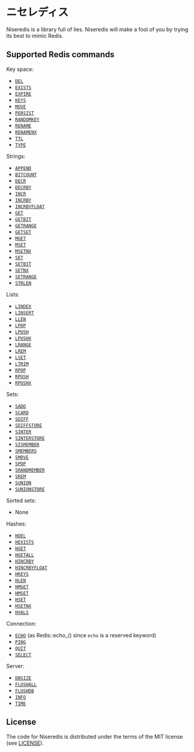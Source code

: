 # ニセレディス #

Niseredis is a library full of lies.
Niseredis will make a fool of you by trying its best to mimic Redis.


## Supported Redis commands ##

Key space:

  - [`DEL`](http://redis.io/commands/del)
  - [`EXISTS`](http://redis.io/commands/exists)
  - [`EXPIRE`](http://redis.io/commands/expire)
  - [`KEYS`](http://redis.io/commands/keys)
  - [`MOVE`](http://redis.io/commands/move)
  - [`PERSIST`](http://redis.io/commands/persist)
  - [`RANDOMKEY`](http://redis.io/commands/random)
  - [`RENAME`](http://redis.io/commands/rename)
  - [`RENAMENX`](http://redis.io/commands/renamenx)
  - [`TTL`](http://redis.io/commands/ttl)
  - [`TYPE`](http://redis.io/commands/type)

Strings:

  - [`APPEND`](http://redis.io/commands/append)
  - [`BITCOUNT`](http://redis.io/commands/bitcount)
  - [`DECR`](http://redis.io/commands/decr)
  - [`DECRBY`](http://redis.io/commands/decrby)
  - [`INCR`](http://redis.io/commands/incr)
  - [`INCRBY`](http://redis.io/commands/incrby)
  - [`INCRBYFLOAT`](http://redis.io/commands/incrbyfloat)
  - [`GET`](http://redis.io/commands/get)
  - [`GETBIT`](http://redis.io/commands/getbit)
  - [`GETRANGE`](http://redis.io/commands/getrange)
  - [`GETSET`](http://redis.io/commands/getset)
  - [`MGET`](http://redis.io/commands/mget)
  - [`MSET`](http://redis.io/commands/mset)
  - [`MSETNX`](http://redis.io/commands/msetnx)
  - [`SET`](http://redis.io/commands/set)
  - [`SETBIT`](http://redis.io/commands/setbit)
  - [`SETNX`](http://redis.io/commands/setnx)
  - [`SETRANGE`](http://redis.io/commands/setrange)
  - [`STRLEN`](http://redis.io/commands/strlen)

Lists:

  - [`LINDEX`](http://redis.io/commands/lindex)
  - [`LINSERT`](http://redis.io/commands/linsert)
  - [`LLEN`](http://redis.io/commands/llen)
  - [`LPOP`](http://redis.io/commands/lpop)
  - [`LPUSH`](http://redis.io/commands/lpush)
  - [`LPUSHX`](http://redis.io/commands/lpushx)
  - [`LRANGE`](http://redis.io/commands/lrange)
  - [`LREM`](http://redis.io/commands/lrem)
  - [`LSET`](http://redis.io/commands/lset)
  - [`LTRIM`](http://redis.io/commands/ltrim)
  - [`RPOP`](http://redis.io/commands/rpop)
  - [`RPUSH`](http://redis.io/commands/rpush)
  - [`RPUSHX`](http://redis.io/commands/rpushx)

Sets:

  - [`SADD`](http://redis.io/commands/sadd)
  - [`SCARD`](http://redis.io/commands/scard)
  - [`SDIFF`](http://redis.io/commands/sdiff)
  - [`SDIFFSTORE`](http://redis.io/commands/sdiffstore)
  - [`SINTER`](http://redis.io/commands/sinter)
  - [`SINTERSTORE`](http://redis.io/commands/sinterstore)
  - [`SISMEMBER`](http://redis.io/commands/sismember)
  - [`SMEMBERS`](http://redis.io/commands/smembers)
  - [`SMOVE`](http://redis.io/commands/smove)
  - [`SPOP`](http://redis.io/commands/spop)
  - [`SRANDMEMBER`](http://redis.io/commands/srandmember)
  - [`SREM`](http://redis.io/commands/srem)
  - [`SUNION`](http://redis.io/commands/sunion)
  - [`SUNIONSTORE`](http://redis.io/commands/sunionstore)

Sorted sets:

  - None

Hashes:

  - [`HDEL`](http://redis.io/commands/hdel)
  - [`HEXISTS`](http://redis.io/commands/hexists)
  - [`HGET`](http://redis.io/commands/hget)
  - [`HGETALL`](http://redis.io/commands/hgetall)
  - [`HINCRBY`](http://redis.io/commands/hincrby)
  - [`HINCRBYFLOAT`](http://redis.io/commands/hincrbyfloat)
  - [`HKEYS`](http://redis.io/commands/hkeys)
  - [`HLEN`](http://redis.io/commands/hlen)
  - [`HMGET`](http://redis.io/commands/hmget)
  - [`HMSET`](http://redis.io/commands/hmset)
  - [`HSET`](http://redis.io/commands/hset)
  - [`HSETNX`](http://redis.io/commands/hsetnx)
  - [`HVALS`](http://redis.io/commands/hvals)

Connection:

  - [`ECHO`](http://redis.io/commands/echo) (as Redis::echo_() since `echo` is a reserved keyword)
  - [`PING`](http://redis.io/commands/ping)
  - [`QUIT`](http://redis.io/commands/quit)
  - [`SELECT`](http://redis.io/commands/select)

Server:

  - [`DBSIZE`](http://redis.io/commands/dbsize)
  - [`FLUSHALL`](http://redis.io/commands/flushall)
  - [`FLUSHDB`](http://redis.io/commands/flushdb)
  - [`INFO`](http://redis.io/commands/info)
  - [`TIME`](http://redis.io/commands/time)


## License ##

The code for Niseredis is distributed under the terms of the MIT license (see [LICENSE](LICENSE)).
